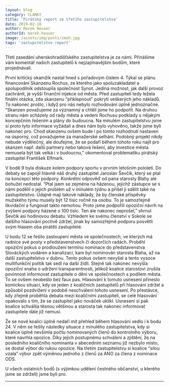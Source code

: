 ```yaml
---
layout: blog
category: CLANKY
title: 'Pirátský report ze třetího zastupitelstva'
date: 2019-02-18
author: Marek Houser
authorId: marek.houser
image: /assets/img/posts/zmuh.jpg
tags: 'zastupitelstvo report'
---
```

Třetí zasedání uherskohradišťského zastupitelstva je za námi. Přinášíme vám komentář našich zastupitelů k nejzajímavějším bodům, které projednávali.

První kritický okamžik nastal hned s pořadovým číslem 4. Týkal se plánu financování Skanzenu Rochus, ze kterého jako spoluzakladatel a spolupodílník odstoupila společnost Synot. Jediná možnost, jak další provoz zachránit, je vyšší finanční injekce od města. Před zastupiteli tedy ležela finální otázka, zda skanzenu "přiklepnout" pokrytí veškerých jeho nákladů. To nakonec prošlo, i když pro nás nebylo rozhodování úplně jednoznačné. "Skanzen považujeme za významný a chtěli jsme ho podpořit. Na druhou stranu nám scházely od rady města a vedení Rochusu podklady s nějakým koncepčním řešením a plány do budoucna. Na minulém zastupitelstvu jsme si proto tyto informace vyžádali a dnes nám bylo vyhověno, takže jsme byli nakonec pro. Chod skanzenu ovšem bude i po tomto rozhodnutí nastaven na úsporný, což považujeme za manažerské selhání. Podobný projekt nikdy nebude výdělečný, ale doufejme, že se podaří během tohoto roku najít pro skanzen např. další partnery nebo taková řešení, aby investice města nemusela být tak velká i v budoucnu," okomentoval problematiku pirátský zastupitel František Elfmark.

V bodě 9 byla diskuze kolem podpory sportu v prvním letošním pololetí. Do debaty se zapojil hlavně náš druhý zastupitel Jaroslav Ševčík, který se ptal na koncepci této podpory. Konkrétní odpověď od pana starosty Blahy ale bohužel nedostal. “Ptal jsem se zejména na házenou, jejichž zástupce se s námi podělil o jejich problém už v minulém týdnu a přišel ji sdělit také na zastupitelstvo. Údajně mají takové náklady, že by členské příspěvky mužského týmu musely být 12 tisíc ročně na osobu. To je samozřejmě likvidační a fungovat takto nemohou. Proto jsme podpořili opoziční návrh na zvýšení podpory házené o 100 tisíc. Ten ale nakonec neprošel,” shrnul Ševčík asi hodinovou debatu. Vzhledem ke svému členství v Sokole se dalšího hlasování poctivě zdržel, jinak by samozřejmě podporu posvětli svým hlasem oba pirátští zastupitelé.

U bodu 12 se řešilo zastoupení města ve společnostech, ve kterých má radnice své posty v představenstvech či dozorčích radách. Proběhl opoziční pokus o prodloužení termínu nominace do představenstva Slováckých vodáren a kanalizací, kam byl nominován starosta Blaha, až na další zastupitelstvo v dubnu. Tento pokus ovšem nevyšel a tento vysoce multifunkční politik tak sedl na další židli. Stejně tak nakonec nevyšla opoziční snaha o udržení transparentnosti, jelikož koalice starostovi zrušila povinnost informovat zastupitele o dění ve společnostech s podílem města. To se ovšem neobešlo bez faux pas. Hlasování k tomuto usnesení přineslo komickou situaci, kdy se jeden z koaličních zastupitelů při hlasování zdržel a způsobil pozdvižení v podobě neschválení tohoto usnesení. Po přestávce, kdy zřejmě proběhla debata mezi koaličními zastupiteli, se celé hlasování opakovalo s tím, že se zastupitel jako nováček uklikl. Usnesení si pak koalice schválila těsnou většinou a starosta tak nakonec informovat zastupitele dále již nemusí.

Že se nové koalici úplně nedaří mít přehled během hlasování vedlo i k bodu 24. V něm se řešily následky situace z minulého zastupitelstva, kdy si koalice úplně nevšimla počtu nominovaných členů do kontrolního výboru, které navrhla opozice. Díky jejich postupnému schválení a zjištění, že na posledního koaličního nominanta v abecedním seznamu již nezbylo místo, se dostal výbor do rukou opozice. Na třetím zastupitelstvu si koalice “silou vzala” výbor zpět výměnou jednoho z členů za ANO za člena z nominace ODS.

U všech ostatních bodů (s výjimkou udělení čestného občanství, u kterého jsme se zdrželi) jsme byli pro.
- - -
